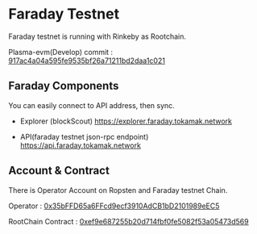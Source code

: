 # Faraday Testnet

Faraday testnet is running with Rinkeby as Rootchain.

Plasma-evm(Develop) commit : [917ac4a04a595fe9535bf26a71211bd2daa1c021](https://github.com/Onther-Tech/plasma-evm/tree/917ac4a04a595fe9535bf26a71211bd2daa1c021)

## Faraday Components
You can easily connect to API address, then sync.

- Explorer (blockScout)
  https://explorer.faraday.tokamak.network

- API(faraday testnet json-rpc endpoint)
  https://api.faraday.tokamak.network

## Account & Contract
There is Operator Account on Ropsten and Faraday testnet Chain.

Operator : [0x35bFFD65a6FFcd9ecf3910AdCB1bD2101989eEC5](https://rinkeby.etherscan.io/address/0x35bFFD65a6FFcd9ecf3910AdCB1bD2101989eEC5)

RootChain Contract : [0xef9e687255b20d714fbf0fe5082f53a05473d569](https://rinkeby.etherscan.io/address/0xef9e687255b20d714fbf0fe5082f53a05473d569)
